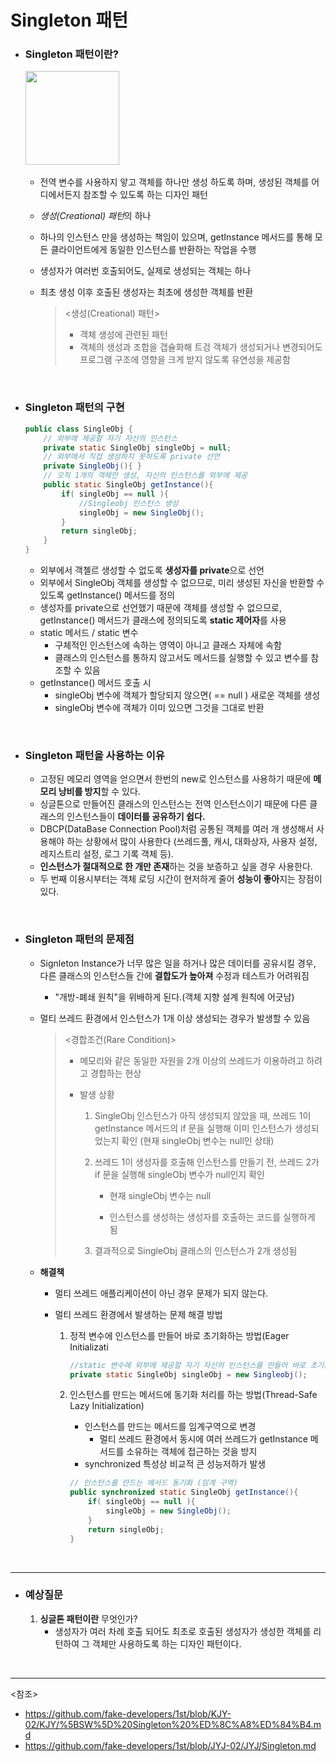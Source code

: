 # Singleton 패턴

- ### Singleton 패턴이란?

  ​	<img src="https://camo.githubusercontent.com/9e758a676910f435dd9e4b7e09439cb11a5f6a1733f7e6ade6a1116adc2bda3b/68747470733a2f2f676d6c776a64393430352e6769746875622e696f2f696d616765732f64657369676e2d7061747465726e2d73696e676c65746f6e2f73696e676c65746f6e2d6578616d706c652e706e67" height=150>

  - 전역 변수를 사용하지 앟고 객체를 하나만 생성 하도록 하며, 생성된 객체를 어디에서든지 참조할 수 있도록 하는 디자인 패턴

  - *생성(Creational) 패턴*의 하나

  - 하나의 인스턴스 만을 생성하는 책임이 있으며, getInstance 메서드를 통해 모든 클라이언트에게 동일한 인스턴스를 반환하는 작업을 수행

  - 생성자가 여러번 호출되어도, 실제로 생성되는 객체는 하나

  - 최초 생성 이후 호출된 생성자는 최초에 생성한 객체를 반환

    ><생성(Creational) 패턴>
    >
    >- 객체 생성에 관련된 패턴
    >- 객체의 생성과 조합을 갭슐화해 트겅 객체가 생성되거나 변경되어도 프로그램 구조에 영향을 크게 받지 않도록 유연성을 제공함

<br>

- ### Singleton 패턴의 구현

  ~~~java
  public class SingleObj {
      // 외부에 제공할 자기 자신의 인스턴스
      private static SingleObj singleObj = null;
      // 외부에서 직접 생성하지 못하도록 private 선언
      private SingleObj(){ }
      // 오직 1개의 객체만 생성, 자신의 인스턴스를 외부에 제공
      public static SingleObj getInstance(){
          if( singleObj == null ){
              //Singleobj 인스턴스 생성
              singleObj = new SingleObj();
          }
          return singleObj;
      }
  }
  ~~~

  - 외부에서 객첼르 생성할 수 없도록 **생성자를 private**으로 선언
  - 외부에서 SingleObj 객체를 생성할 수 없으므로, 미리 생성된 자신을 반환할 수 있도록 getInstance() 메서드를 정의
  - 생성자를 private으로 선언했기 때문에 객체를 생성할 수 없으므로, getInstance() 메서드가 클래스에 정의되도록 **static 제어자**를 사용
  - static 메서드 / static 변수
    - 구체적인 인스턴스에 속하는 영역이 아니고 클래스 자체에 속함
    - 클래스의 인스턴스를 통하지 않고서도 메서드를 실행할 수 있고 변수를 참조할 수 있음
  - getInstance() 메서드 호출 시
    - singleObj 변수에 객체가 할당되지 않으면( == null ) 새로운 객체를 생성
    - singleObj 변수에 객체가 이미 있으면 그것을 그대로 반환

<br>

- ### Singleton 패턴을 사용하는 이유

  - 고정된 메모리 영역을 얻으면서 한번의 new로 인스턴스를 사용하기 때문에 **메모리 낭비를 방지**할 수 있다.
  - 싱글톤으로 만들어진 클래스의 인스턴스는 전역 인스턴스이기 때문에 다른 클래스의 인스턴스들이 **데이터를 공유하기 쉽다.**
  - DBCP(DataBase Connection Pool)처럼 공통된 객체를 여러 개 생성해서 사용해야 하는 상황에서 많이 사용한다 (쓰레드풀, 캐시, 대화상자, 사용자 설정, 레지스트리 설정, 로그 기록 객체 등).
  - **인스턴스가 절대적으로 한 개만 존재**하는 것을 보증하고 싶을 경우 사용한다.
  - 두 번째 이용시부터는 객체 로딩 시간이 현저하게 줄어 **성능이 좋아**지는 장점이 있다.

<br>

- ### Singleton 패턴의 문제점

  - Signleton Instance가 너무 많은 일을 하거나 많은 데이터를 공유시킬 경우, 다른 클래스의 인스턴스들 간에 **결합도가 높아져** 수정과 테스트가 어려워짐

    - "개방-폐쇄 원칙"을 위배하게 된다.(객체 지향 설계 원칙에 어긋남)

  - 멀티 쓰레드 환경에서 인스턴스가 1개 이상 생성되는 경우가 발생할 수 있음

    > <경합조건(Rare Condition)>
    >
    >  - 메모리와 같은 동일한 자원을 2개 이상의 쓰레드가 이용하려고 하려고 경합하는 현상
    >
    >  - 발생 상황
    >
    >    1. SingleObj 인스턴스가 아직 생성되지 않았을 때, 쓰레드 1이 getInstance 메서드의 if 문을 실행해 이미 인스턴스가 생성되었는지 확인 (현재 singleObj 변수는 null인 상태)
    >
    >    2. 쓰레드 1이 생성자를 호출해 인스턴스를 만들기 전, 쓰레드 2가 if 문을 실행해 singleObj 변수가 null인지 확인
    >
    >       - 현재 singleObj 변수는 null
    >
    >       - 인스턴스를 생성하는 생성자를 호출하는 코드를 실행하게 됨
    >
    >    3. 결과적으로 SingleObj 클래스의 인스턴스가 2개 생성됨

  - **해결책**

    - 멀티 쓰레드 애플리케이션이 아닌 경우 문제가 되지 않는다.

    - 멀티 쓰레드 환경에서 발생하는 문제 해결 방법

      1. 정적 변수에 인스턴스를 만들어 바로 초기화하는 방법(Eager Initializati

         ~~~java
         //static 변수에 외부에 제공할 자기 자신의 인스턴스를 만들어 바로 초기화
         private static SingleObj singleObj = new Singleobj();
         ~~~

      2. 인스턴스를 만드는 메서드에 동기화 처리를 하는 방법(Thread-Safe Lazy Initialization)

         - 인스턴스를 만드는 메서드를 임계구역으로 변경
           - 멀티 쓰레드 환경에서 동시에 여러 쓰레드가 getInstance 메서드를 소유하는 객체에 접근하는 것을 방지
         - synchronized 특성상 비교적 큰 성능저하가 발생

         ~~~java
         // 인스턴스를 만드는 메서드 동기화 (임계 구역)
         public synchronized static SingleObj getInstance(){
             if( singleObj == null ){
                 singleObj = new SingleObj();
             }
             return singleObj;
         }
         ~~~

<br>

-------

- ### 예상질문

  1. **싱글톤 패턴이란** 무엇인가?
     - 생성자가 여러 차례 호출 되어도 최초로 호출된 생성자가 생성한 객체를 리턴하여 그 객체만 사용하도록 하는 디자인 패턴이다.

<br>

----------

<참조>

- <https://github.com/fake-developers/1st/blob/KJY-02/KJY/%5BSW%5D%20Singleton%20%ED%8C%A8%ED%84%B4.md>
- <https://github.com/fake-developers/1st/blob/JYJ-02/JYJ/Singleton.md>